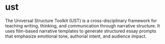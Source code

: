 # ust
The Universal Structure Toolkit (UST) is a cross-disciplinary framework for teaching writing, thinking, and communication through narrative structure. It uses film-based narrative templates to generate structured essay prompts that emphasize emotional tone, authorial intent, and audience impact.
